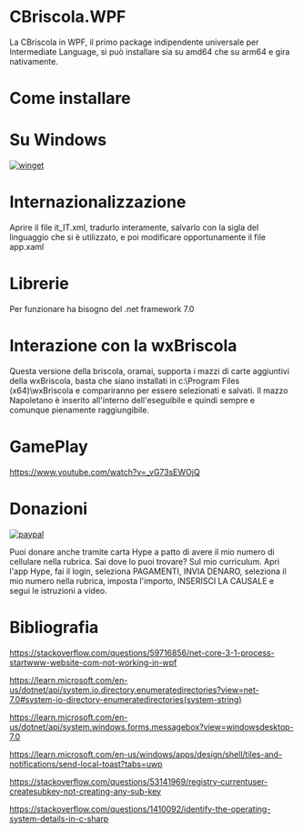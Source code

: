 # CBriscola.WPF
La CBriscola in WPF, il primo package indipendente universale per Intermediate Language, si può installare sia su amd64 che su arm64 e gira nativamente.

# Come installare
# Su Windows

[![winget](https://user-images.githubusercontent.com/49786146/159123313-3bdafdd3-5130-4b0d-9003-40618390943a.png)](https://marticliment.com/wingetui/share?pid=GiulioSorrentino.CBriscola.WPF&pname=CBriscola.WPF&psource=Winget:%20winget)

# Internazionalizzazione
Aprire il file it_IT.xml, tradurlo interamente, salvarlo con la sigla del linguaggio che si è utilizzato, e poi modificare opportunamente il file app.xaml

# Librerie
Per funzionare ha bisogno del .net framework 7.0

# Interazione con la wxBriscola
Questa versione della briscola, oramai, supporta i mazzi di carte aggiuntivi della wxBriscola, basta che siano installati in c:\Program Files (x64)\wxBriscola e compariranno per essere selezionati e salvati.
Il mazzo Napoletano è inserito all'interno dell'eseguibile e quindi sempre e comunque pienamente raggiungibile.

# GamePlay
https://www.youtube.com/watch?v=_vG73sEWOjQ
# Donazioni

[![paypal](https://www.paypalobjects.com/it_IT/IT/i/btn/btn_donateCC_LG.gif)](https://www.paypal.com/cgi-bin/webscr?cmd=_s-xclick&hosted_button_id=JZVR4QQFGLR6Q)

Puoi donare anche tramite carta Hype a patto di avere il mio numero di cellulare nella rubrica. Sai dove lo puoi trovare? Sul mio curriculum.
Apri l'app Hype, fai il login, seleziona PAGAMENTI, INVIA DENARO, seleziona il mio numero nella rubrica, imposta l'importo, INSERISCI LA CAUSALE e segui le istruzioni a video.

# Bibliografia
https://stackoverflow.com/questions/59716856/net-core-3-1-process-startwww-website-com-not-working-in-wpf

https://learn.microsoft.com/en-us/dotnet/api/system.io.directory.enumeratedirectories?view=net-7.0#system-io-directory-enumeratedirectories(system-string)

https://learn.microsoft.com/en-us/dotnet/api/system.windows.forms.messagebox?view=windowsdesktop-7.0

https://learn.microsoft.com/en-us/windows/apps/design/shell/tiles-and-notifications/send-local-toast?tabs=uwp

https://stackoverflow.com/questions/53141969/registry-currentuser-createsubkey-not-creating-any-sub-key

https://stackoverflow.com/questions/1410092/identify-the-operating-system-details-in-c-sharp
